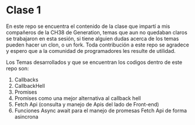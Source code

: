 # Clase 1
En este repo se encuentra el contenido de la clase que impartí a mis compañeros de la CH38 de Generation, temas que aun no quedaban claros se trabajaron en esta sesión, si tiene alguien dudas acerca de los temas pueden hacer un clon, o un fork.
Toda contribución a este repo se agradece y espero que a la comunidad de programadores les resulte de utilidad.

Los Temas desarrollados y que se encuentran los codigos dentro de este repo son:

1. Callbacks
2. CallbackHell
3. Promises
4. Promises como una mejor alternativa al callback hell
5. Fetch Api (consulta y manejo de Apis del lado de Front-end)
6. Funciones Async await para el manejo de promesas Fetch Api de forma asincrona
